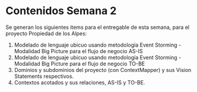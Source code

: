 # Contenidos Semana 2

Se generan los siguientes items para el entregable de esta semana, para el proyecto Propiedad de los Alpes:

1. Modelado de lenguaje ubicuo usando metodología Event Storming - Modalidad Big Picture para el flujo de negocio AS-IS
2. Modelado de lenguaje ubicuo usando metodología Event Storming - Modalidad Big Picture para el flujo de negocio TO-BE
3. Dominios y subdominios del proyecto (con ContextMapper) y sus Vision Statements respectivos.
4. Contextos acotados y sus relaciones, AS-IS y TO-BE.